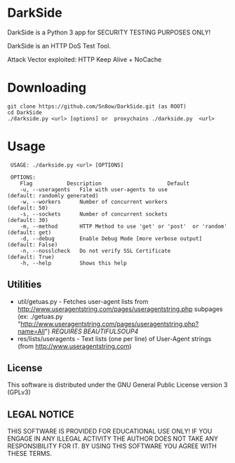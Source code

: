 # DarkSide
DarkSide is a Python 3 app for SECURITY TESTING PURPOSES ONLY!

DarkSide is an HTTP DoS Test Tool.

Attack Vector exploited: HTTP Keep Alive + NoCache

# Downloading 
```
git clone https://github.com/Sn8ow/DarkSide.git (as ROOT)
cd DarkSide 
./darkside.py <url> [options] or  proxychains ./darkside.py  <url>
```

# Usage

     USAGE: ./darkside.py <url> [OPTIONS]

     OPTIONS:
        Flag           Description                     Default
        -u, --useragents   File with user-agents to use                     (default: randomly generated)
        -w, --workers      Number of concurrent workers                     (default: 50)
        -s, --sockets      Number of concurrent sockets                     (default: 30)
        -m, --method       HTTP Method to use 'get' or 'post'  or 'random'  (default: get)
        -d, --debug        Enable Debug Mode [more verbose output]          (default: False)
        -n, --nosslcheck   Do not verify SSL Certificate                    (default: True)
        -h, --help         Shows this help

## Utilities
* util/getuas.py - Fetches user-agent lists from http://www.useragentstring.com/pages/useragentstring.php subpages (ex: ./getuas.py "http://www.useragentstring.com/pages/useragentstring.php?name=All") *REQUIRES BEAUTIFULSOUP4*
* res/lists/useragents - Text lists (one per line) of User-Agent strings (from http://www.useragentstring.com)


## License
This software is distributed under the GNU General Public License version 3 (GPLv3)



## LEGAL NOTICE
THIS SOFTWARE IS PROVIDED FOR EDUCATIONAL USE ONLY! IF YOU ENGAGE IN ANY ILLEGAL ACTIVITY THE AUTHOR DOES NOT TAKE ANY RESPONSIBILITY FOR IT. BY USING THIS SOFTWARE YOU AGREE WITH THESE TERMS.
